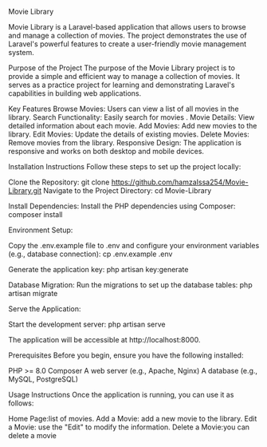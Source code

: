 Movie Library

Movie Library is a Laravel-based application that allows users to browse and manage a collection of movies. The project demonstrates the use of Laravel's powerful features to create a user-friendly movie management system.

Purpose of the Project
The purpose of the Movie Library project is to provide a simple and efficient way to manage a collection of movies. It serves as a practice project for learning and demonstrating Laravel's capabilities in building web applications.

Key Features
Browse Movies: Users can view a list of all movies in the library.
Search Functionality: Easily search for movies .
Movie Details: View detailed information about each movie.
Add Movies: Add new movies to the library.
Edit Movies: Update the details of existing movies.
Delete Movies: Remove movies from the library.
Responsive Design: The application is responsive and works on both desktop and mobile devices.

Installation Instructions
Follow these steps to set up the project locally:

Clone the Repository:
git clone https://github.com/hamzaIssa254/Movie-Library.git
Navigate to the Project Directory:
cd Movie-Library


Install Dependencies:
Install the PHP dependencies using Composer:
composer install

Environment Setup:

Copy the .env.example file to .env and configure your environment variables (e.g., database connection):
cp .env.example .env

Generate the application key:
php artisan key:generate

Database Migration:
Run the migrations to set up the database tables:
php artisan migrate

Serve the Application:

Start the development server:
php artisan serve

The application will be accessible at http://localhost:8000.


Prerequisites
Before you begin, ensure you have the following installed:

PHP >= 8.0
Composer
A web server (e.g., Apache, Nginx)
A database (e.g., MySQL, PostgreSQL)

Usage Instructions
Once the application is running, you can use it as follows:

Home Page:list of movies.
Add a Movie:  add a new movie to the library.
Edit a Movie: use the "Edit"  to modify the information.
Delete a Movie:you can delete a movie

